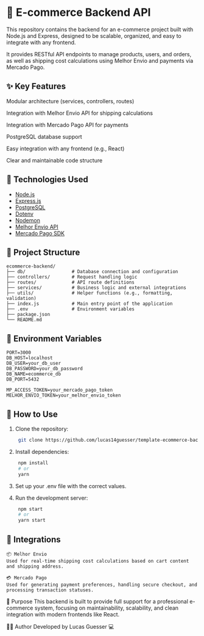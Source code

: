 # 🛒 E-commerce Backend API

This repository contains the backend for an e-commerce project built with Node.js and Express, designed to be scalable, organized, and easy to integrate with any frontend.

It provides RESTful API endpoints to manage products, users, and orders, as well as shipping cost calculations using Melhor Envio and payments via Mercado Pago.

## ✨ Key Features

Modular architecture (services, controllers, routes)

Integration with Melhor Envio API for shipping calculations

Integration with Mercado Pago API for payments

PostgreSQL database support

Easy integration with any frontend (e.g., React)

Clear and maintainable code structure

## 🚀 Technologies Used

- [Node.js](https://nodejs.org/pt)
- [Express.js](https://expressjs.com/pt-br/)
- [PostgreSQL](https://www.postgresql.org/)
- [Dotenv](https://www.npmjs.com/package/dotenv)
- [Nodemon](https://www.npmjs.com/package/nodemon)
- [Melhor Envio API](https://docs.melhorenvio.com.br/reference/introducao-api-melhor-envio)
- [Mercado Pago SDK](https://www.mercadopago.com.br/developers/pt/docs/sdks-library/landing)

## 📁 Project Structure
    ecommerce-backend/
    ├── db/                 # Database connection and configuration
    ├── controllers/        # Request handling logic
    ├── routes/             # API route definitions
    ├── services/           # Business logic and external integrations
    ├── utils/              # Helper functions (e.g., formatting, validation)
    ├── index.js            # Main entry point of the application
    ├── .env                # Environment variables
    ├── package.json
    └── README.md

## 🔐 Environment Variables
    PORT=3000
    DB_HOST=localhost
    DB_USER=your_db_user
    DB_PASSWORD=your_db_password
    DB_NAME=ecommerce_db
    DB_PORT=5432

    MP_ACCESS_TOKEN=your_mercado_pago_token
    MELHOR_ENVIO_TOKEN=your_melhor_envio_token

## 🔧 How to Use

1. Clone the repository:
   ```bash
    git clone https://github.com/lucas14guesser/template-ecommerce-backend.git

2. Install dependencies:
   ```bash
    npm install
    # or
    yarn

3. Set up your .env file with the correct values.

4. Run the development server:
   ```bash
    npm start
    # or
    yarn start

## 🧩 Integrations
    📦 Melhor Envio
    Used for real-time shipping cost calculations based on cart content and shipping address.

    💳 Mercado Pago
    Used for generating payment preferences, handling secure checkout, and processing transaction statuses.

🎯 Purpose
    This backend is built to provide full support for a professional e-commerce system, focusing on maintainability, scalability, and clean integration with modern frontends like React.

👨‍💻 Author
    Developed by Lucas Guesser 💻